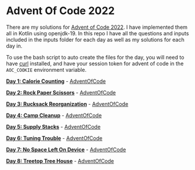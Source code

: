 # Advent Of Code 2022

There are my solutions for [Advent of Code 2022](https://adventofcode.com/2022/). I have implemented them all in Kotlin
using openjdk-19. In this repo I have all the questions and inputs included in the inputs folder for each day as well
as my solutions for each day in.

To use the bash script to auto create the files for the day, you will need to have [curl](https://curl.se/) installed, and have your session token for advent of code in the `AOC_COOKIE` environment variable.

[**Day 1: Calorie Counting**](/src/main/kotlin/day_01/) - [AdventOfCode](https://adventofcode.com/2022/day/1)

[**Day 2: Rock Paper Scissors**](/src/main/kotlin/day_02/) - [AdventOfCode](https://adventofcode.com/2022/day/2)

[**Day 3: Rucksack Reorganization**](/src/main/kotlin/day_03/) - [AdventOfCode](https://adventofcode.com/2022/day/3)

[**Day 4: Camp Cleanup**](/src/main/kotlin/day_04/) - [AdventOfCode](https://adventofcode.com/2022/day/4)

[**Day 5: Supply Stacks**](/src/main/kotlin/day_05/) - [AdventOfCode](https://adventofcode.com/2022/day/5)

[**Day 6: Tuning Trouble**](/src/main/kotlin/day_06/) - [AdventOfCode](https://adventofcode.com/2022/day/6)

[**Day 7: No Space Left On Device**](/src/main/kotlin/day_07/) - [AdventOfCode](https://adventofcode.com/2022/day/7)

[**Day 8: Treetop Tree House**](/src/main/kotlin/day_08/) - [AdventOfCode](https://adventofcode.com/2022/day/8)
